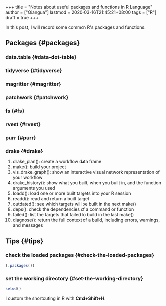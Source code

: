 +++
title = "Notes about useful packages and functions in R Language"
author = ["Qiangua"]
lastmod = 2020-03-16T21:45:21+08:00
tags = ["R"]
draft = true
+++

In this post, I will record some common R's packages and functions.

<!--more-->


## Packages {#packages}


### data.table {#data-dot-table}


### tidyverse {#tidyverse}


### magritter {#magritter}


### patchwork {#patchwork}


### fs {#fs}


### rvest {#rvest}


### purr {#purr}


### drake {#drake}

1.  drake\_plan(): create a workflow data frame
2.  make(): build your project
3.  vis\_drake\_graph(): show an interactive visual network representation of your workflow
4.  drake\_history(): show what you built, when you built in, and the function arguments you used
5.  loadd(): load one or more built targets into your R session
6.  readd(): read and return a built target
7.  outdated(): see which targets will be built in the next make()
8.  deps(): check the dependencies of a command or function
9.  failed(): list the targets that failed to build in the last make()
10. diagnose(): return the full context of a build, including errors, warnings, and messages


## Tips {#tips}


### check the loaded packages {#check-the-loaded-packages}

```R
(.packages())
```


### set the working directory {#set-the-working-directory}

```R
setwd()
```

I custom the shortcuting in R with ****Cmd+Shift+H****.